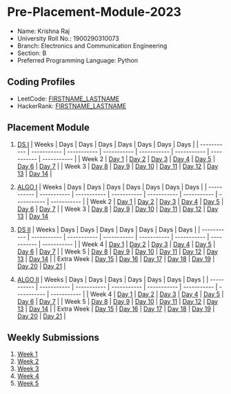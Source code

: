 # Pre-Placement-Module-2023

- Name: Krishna Raj
- University Roll No.: 1900290310073
- Branch: Electronics and Communication Engineering
- Section: B
- Preferred Programming Language: Python

## Coding Profiles
- LeetCode: [FIRSTNAME_LASTNAME](https://leetcode.com/sanchez_krj/)
- HackerRank: [FIRSTNAME_LASTNAME](https://www.hackerrank.com/smartkrishnaraj1)

## Placement Module
1. [DS I](https://github.com/iam-krj/Pre-Placement-Module-2023/tree/main/DS%20I)
    | Weeks | Days | Days | Days | Days | Days | Days | Days |
    | ----------- | ----------- | ----------- | ----------- | ----------- | ----------- | ----------- | ----------- | 
    | Week 2 | [Day 1](https://github.com/iam-krj/Pre-Placement-Module-2023/tree/main/DS%20I/Day%201) | [Day 2](https://github.com/iam-krj/Pre-Placement-Module-2023/tree/main/DS%20I/Day%202) | [Day 3](https://github.com/iam-krj/Pre-Placement-Module-2023/tree/main/DS%20I/Day%203) | [Day 4](https://github.com/iam-krj/Pre-Placement-Module-2023/tree/main/DS%20I/Day%204) | [Day 5](https://github.com/iam-krj/Pre-Placement-Module-2023/tree/main/DS%20I/Day%205) | [Day 6](https://github.com/iam-krj/Pre-Placement-Module-2023/tree/main/DS%20I/Day%206) | [Day 7](https://github.com/iam-krj/Pre-Placement-Module-2023/tree/main/DS%20I/Day%207) |
    | Week 3 | [Day 8](https://github.com/iam-krj/Pre-Placement-Module-2023/tree/main/DS%20I/Day%208) | [Day 9](https://github.com/iam-krj/Pre-Placement-Module-2023/tree/main/DS%20I/Day%209) | [Day 10](https://github.com/iam-krj/Pre-Placement-Module-2023/tree/main/DS%20I/Day%2010) | [Day 11](https://github.com/iam-krj/Pre-Placement-Module-2023/tree/main/DS%20I/Day%2011) | [Day 12](https://github.com/iam-krj/Pre-Placement-Module-2023/tree/main/DS%20I/Day%2012) | [Day 13](https://github.com/iam-krj/Pre-Placement-Module-2023/tree/main/DS%20I/Day%2013) | [Day 14](https://github.com/iam-krj/Pre-Placement-Module-2023/tree/main/DS%20I/Day%2014) |
    
2. [ALGO I](https://github.com/iam-krj/Pre-Placement-Module-2023/tree/main/ALGO%20I)
    | Weeks | Days | Days | Days | Days | Days | Days | Days |
    | ----------- | ----------- | ----------- | ----------- | ----------- | ----------- | ----------- | ----------- |
    | Week 2 | [Day 1](https://github.com/iam-krj/Pre-Placement-Module-2023/tree/main/ALGO%20I/Day%201) | [Day 2](https://github.com/iam-krj/Pre-Placement-Module-2023/tree/main/ALGO%20I/Day%202) | [Day 3](https://github.com/iam-krj/Pre-Placement-Module-2023/tree/main/ALGO%20I/Day%203) | [Day 4](https://github.com/iam-krj/Pre-Placement-Module-2023/tree/main/ALGO%20I/Day%204) | [Day 5](https://github.com/iam-krj/Pre-Placement-Module-2023/tree/main/ALGO%20I/Day%205) | [Day 6](https://github.com/iam-krj/Pre-Placement-Module-2023/tree/main/ALGO%20I/Day%206) | [Day 7](https://github.com/iam-krj/Pre-Placement-Module-2023/tree/main/ALGO%20I/Day%207) |
    | Week 3 | [Day 8](https://github.com/iam-krj/Pre-Placement-Module-2023/tree/main/ALGO%20I/Day%208) | [Day 9](https://github.com/iam-krj/Pre-Placement-Module-2023/tree/main/ALGO%20I/Day%209) | [Day 10](https://github.com/iam-krj/Pre-Placement-Module-2023/tree/main/ALGO%20I/Day%2010) | [Day 11](https://github.com/iam-krj/Pre-Placement-Module-2023/tree/main/ALGO%20I/Day%2011) | [Day 12](https://github.com/iam-krj/Pre-Placement-Module-2023/tree/main/ALGO%20I/Day%2012) | [Day 13](https://github.com/iam-krj/Pre-Placement-Module-2023/tree/main/ALGO%20I/Day%2013) | [Day 14](https://github.com/iam-krj/Pre-Placement-Module-2023/tree/main/ALGO%20I/Day%2014)  
    
3. [DS II](https://github.com/iam-krj/Pre-Placement-Module-2023/tree/main/DS%20II)
    | Weeks | Days | Days | Days | Days | Days | Days | Days |
    | ----------- | ----------- | ----------- | ----------- | ----------- | ----------- | ----------- | ----------- |
    | Week 4 | [Day 1](https://github.com/iam-krj/Pre-Placement-Module-2023/tree/main/DS%20II/Day%201) | [Day 2](https://github.com/iam-krj/Pre-Placement-Module-2023/tree/main/DS%20II/Day%202) | [Day 3](https://github.com/iam-krj/Pre-Placement-Module-2023/tree/main/DS%20II/Day%203) | [Day 4](https://github.com/iam-krj/Pre-Placement-Module-2023/tree/main/DS%20II/Day%204) | [Day 5](https://github.com/iam-krj/Pre-Placement-Module-2023/tree/main/DS%20II/Day%205) | [Day 6](https://github.com/iam-krj/Pre-Placement-Module-2023/tree/main/DS%20II/Day%206) | [Day 7](https://github.com/iam-krj/Pre-Placement-Module-2023/tree/main/DS%20II/Day%207) | 
    | Week 5 | [Day 8](https://github.com/iam-krj/Pre-Placement-Module-2023/tree/main/DS%20II/Day%208) | [Day 9](https://github.com/iam-krj/Pre-Placement-Module-2023/tree/main/DS%20II/Day%209) | [Day 10](https://github.com/iam-krj/Pre-Placement-Module-2023/tree/main/DS%20II/Day%2010) | [Day 11](https://github.com/iam-krj/Pre-Placement-Module-2023/tree/main/DS%20II/Day%2011) | [Day 12](https://github.com/iam-krj/Pre-Placement-Module-2023/tree/main/DS%20II/Day%2012) | [Day 13](https://github.com/iam-krj/Pre-Placement-Module-2023/tree/main/DS%20II/Day%2013) | [Day 14](https://github.com/iam-krj/Pre-Placement-Module-2023/tree/main/DS%20II/Day%2014) |
    | Extra Week | [Day 15](https://github.com/iam-krj/Pre-Placement-Module-2023/tree/main/DS%20II/Day%2015) | [Day 16](https://github.com/iam-krj/Pre-Placement-Module-2023/tree/main/DS%20II/Day%2016) | [Day 17](https://github.com/iam-krj/Pre-Placement-Module-2023/tree/main/DS%20II/Day%2017) | [Day 18](https://github.com/iam-krj/Pre-Placement-Module-2023/tree/main/DS%20II/Day%2018) | [Day 19](https://github.com/iam-krj/Pre-Placement-Module-2023/tree/main/DS%20II/Day%2019) | [Day 20](https://github.com/iam-krj/Pre-Placement-Module-2023/tree/main/DS%20II/Day%2020) | [Day 21](https://github.com/iam-krj/Pre-Placement-Module-2023/tree/main/DS%20II/Day%2021) |
    
4. [ALGO II](https://github.com/iam-krj/Pre-Placement-Module-2023/tree/main/ALGO%20II)
    | Weeks | Days | Days | Days | Days | Days | Days | Days |
    | ----------- | ----------- | ----------- | ----------- | ----------- | ----------- | ----------- | ----------- |
    | Week 4 | [Day 1](https://github.com/iam-krj/Pre-Placement-Module-2023/tree/main/ALGO%20II/Day%201) | [Day 2](https://github.com/iam-krj/Pre-Placement-Module-2023/tree/main/ALGO%20II/Day%202) | [Day 3](https://github.com/iam-krj/Pre-Placement-Module-2023/tree/main/ALGO%20II/Day%203) | [Day 4](https://github.com/iam-krj/Pre-Placement-Module-2023/tree/main/ALGO%20II/Day%204) | [Day 5](https://github.com/iam-krj/Pre-Placement-Module-2023/tree/main/ALGO%20II/Day%205) | [Day 6](https://github.com/iam-krj/Pre-Placement-Module-2023/tree/main/ALGO%20II/Day%206) | [Day 7](https://github.com/iam-krj/Pre-Placement-Module-2023/tree/main/ALGO%20II/Day%207) |
    | Week 5 | [Day 8](https://github.com/iam-krj/Pre-Placement-Module-2023/tree/main/ALGO%20II/Day%208) | [Day 9](https://github.com/iam-krj/Pre-Placement-Module-2023/tree/main/ALGO%20II/Day%209) | [Day 10](https://github.com/iam-krj/Pre-Placement-Module-2023/tree/main/ALGO%20II/Day%2010) | [Day 11](https://github.com/iam-krj/Pre-Placement-Module-2023/tree/main/ALGO%20II/Day%2011) | [Day 12](https://github.com/iam-krj/Pre-Placement-Module-2023/tree/main/ALGO%20II/Day%2012) | [Day 13](https://github.com/iam-krj/Pre-Placement-Module-2023/tree/main/ALGO%20II/Day%2013) | [Day 14](https://github.com/iam-krj/Pre-Placement-Module-2023/tree/main/ALGO%20II/Day%2014) |
    | Extra Week | [Day 15](https://github.com/iam-krj/Pre-Placement-Module-2023/tree/main/ALGO%20II/Day%2015) | [Day 16](https://github.com/iam-krj/Pre-Placement-Module-2023/tree/main/ALGO%20II/Day%2016) | [Day 17](https://github.com/iam-krj/Pre-Placement-Module-2023/tree/main/ALGO%20II/Day%2017) | [Day 18](https://github.com/iam-krj/Pre-Placement-Module-2023/tree/main/ALGO%20II/Day%2018) | [Day 19](https://github.com/iam-krj/Pre-Placement-Module-2023/tree/main/ALGO%20II/Day%2019) | [Day 20](https://github.com/iam-krj/Pre-Placement-Module-2023/tree/main/ALGO%20II/Day%2020) | [Day 21](https://github.com/iam-krj/Pre-Placement-Module-2023/tree/main/ALGO%20II/Day%2021) |

## Weekly Submissions
1. [Week 1](https://github.com/iam-krj/Pre-Placement-Module-2023/tree/main/Weekly%20Submissions/Week%201)
2. [Week 2](https://github.com/iam-krj/Pre-Placement-Module-2023/tree/main/Weekly%20Submissions/Week%202)
3. [Week 3](https://github.com/iam-krj/Pre-Placement-Module-2023/tree/main/Weekly%20Submissions/Week%203)
4. [Week 4](https://github.com/iam-krj/Pre-Placement-Module-2023/tree/main/Weekly%20Submissions/Week%204)
5. [Week 5](https://github.com/iam-krj/Pre-Placement-Module-2023/tree/main/Weekly%20Submissions/Week%205)
